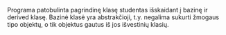 Programa patobulinta pagrindinę klasę studentas išskaidant į bazinę ir derived klasę. Bazinė klasė yra abstrakčioji, t.y. negalima sukurti žmogaus tipo objektų, o tik objektus gautus iš jos išvestinių klasių.
